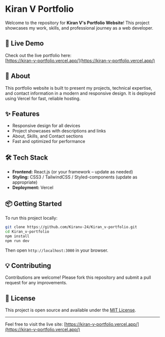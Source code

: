 # Kiran V Portfolio

Welcome to the repository for **Kiran V's Portfolio Website**! This project showcases my work, skills, and professional journey as a web developer.

## 🚀 Live Demo

Check out the live portfolio here:  
[https://kiran-v-portfolio.vercel.app/](https://kiran-v-portfolio.vercel.app/)

## 📝 About

This portfolio website is built to present my projects, technical expertise, and contact information in a modern and responsive design. It is deployed using Vercel for fast, reliable hosting.

## ✨ Features

- Responsive design for all devices
- Project showcases with descriptions and links
- About, Skills, and Contact sections
- Fast and optimized for performance

## 🛠️ Tech Stack

- **Frontend:** React.js (or your framework – update as needed)
- **Styling:** CSS3 / TailwindCSS / Styled-components (update as appropriate)
- **Deployment:** Vercel

## 📦 Getting Started

To run this project locally:

```bash
git clone https://github.com/Kiranv-24/Kiran_v-portfolio.git
cd Kiran_v-portfolio
npm install
npm run dev
```

Then open `http://localhost:3000` in your browser.

## 💡 Contributing

Contributions are welcome! Please fork this repository and submit a pull request for any improvements.

## 📄 License

This project is open source and available under the [MIT License](LICENSE).

---

Feel free to visit the live site: [https://kiran-v-portfolio.vercel.app/](https://kiran-v-portfolio.vercel.app/)
